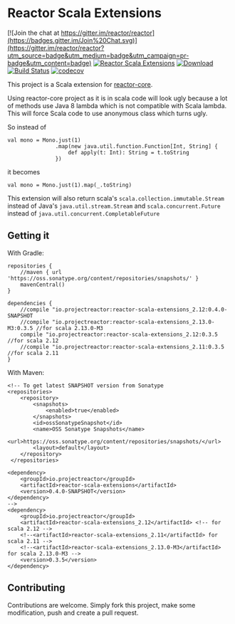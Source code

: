 # Reactor Scala Extensions
[![Join the chat at https://gitter.im/reactor/reactor](https://badges.gitter.im/Join%20Chat.svg)](https://gitter.im/reactor/reactor?utm_source=badge&utm_medium=badge&utm_campaign=pr-badge&utm_content=badge)
[![Reactor Scala Extensions](https://maven-badges.herokuapp.com/maven-central/io.projectreactor/reactor-scala-extensions_2.12/badge.svg?style=plastic)](https://mvnrepository.com/artifact/io.projectreactor/reactor-scala-extensions_2.12)
[![Download](https://api.bintray.com/packages/sinwe/io.projectreactor/reactor-scala-extensions_2.12/images/download.svg) ](https://bintray.com/sinwe/io.projectreactor/reactor-scala-extensions_2.12/_latestVersion)
[![Build Status](https://travis-ci.org/reactor/reactor-scala-extensions.svg?branch=master)](https://travis-ci.org/reactor/reactor-scala-extensions)
[![codecov](https://codecov.io/gh/reactor/reactor-scala-extensions/branch/master/graph/badge.svg)](https://codecov.io/gh/reactor/reactor-scala-extensions)
                            
This project is a Scala extension for [reactor-core](https://github.com/reactor/reactor-core).

Using reactor-core project as it is in scala code will look ugly because
a lot of methods use Java 8 lambda which is not compatible with Scala lambda.
This will force Scala code to use anonymous class which turns ugly.

So instead of

    val mono = Mono.just(1)
                   .map(new java.util.function.Function[Int, String] {
                       def apply(t: Int): String = t.toString
                   })
                   
it becomes

    val mono = Mono.just(1).map(_.toString)

This extension will also return scala's `scala.collection.immutable.Stream` instead of Java's `java.util.stream.Stream`
and `scala.concurrent.Future` instead of `java.util.concurrent.CompletableFuture`
## Getting it

With Gradle:
    
    repositories {
        //maven { url 'https://oss.sonatype.org/content/repositories/snapshots/' }
        mavenCentral()
    }
    
    dependencies {
        //compile "io.projectreactor:reactor-scala-extensions_2.12:0.4.0-SNAPSHOT
        //compile "io.projectreactor:reactor-scala-extensions_2.13.0-M3:0.3.5 //for scala 2.13.0-M3
        compile "io.projectreactor:reactor-scala-extensions_2.12:0.3.5 //for scala 2.12
        //compile "io.projectreactor:reactor-scala-extensions_2.11:0.3.5 //for scala 2.11
    }

With Maven:

    <!-- To get latest SNAPSHOT version from Sonatype
    <repositories>
        <repository>
            <snapshots>
                <enabled>true</enabled>
            </snapshots>
            <id>ossSonatypeSnapshot</id>
            <name>OSS Sonatype Snapshots</name>
            <url>https://oss.sonatype.org/content/repositories/snapshots/</url>
            <layout>default</layout>
        </repository>
     </repositories>

    <dependency>
        <groupId>io.projectreactor</groupId>
        <artifactId>reactor-scala-extensions</artifactId>
        <version>0.4.0-SNAPSHOT</version>
    </dependency>
    -->
    <dependency>
        <groupId>io.projectreactor</groupId>
        <artifactId>reactor-scala-extensions_2.12</artifactId> <!-- for scala 2.12 -->
        <!--<artifactId>reactor-scala-extensions_2.11</artifactId> for scala 2.11 -->
        <!--<artifactId>reactor-scala-extensions_2.13.0-M3</artifactId> for scala 2.13.0-M3 -->
        <version>0.3.5</version>
    </dependency>

## Contributing
Contributions are welcome. Simply fork this project, make some modification, push and 
create a pull request.
